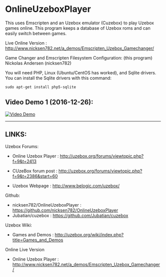 # OnlineUzeboxPlayer #
This uses Emscripten and an Uzebox emulator (Cuzebox) to play Uzebox games online. This program keeps a database of Uzebox roms and can easily switch between games.

Live Online Version  : http://www.nicksen782.net/a_demos/Emscripten_Uzebox_Gamechanger/

Game Changer and Emscripten Filesystem Configuration: (this program)
 Nickolas Andersen (nicksen782)
 
You will need PHP, Linux (Ubuntu/CentOS has worked), and Sqlite drivers. You can install the Sqlite drivers with this command:

`sudo apt-get install php5-sqlite`

## Video Demo 1 (2016-12-26): ##
[![Video Demo](http://img.youtube.com/vi/IaaIbDH8QZY/0.jpg)](http://www.youtube.com/watch?v=IaaIbDH8QZY)

---
## LINKS: ##

Uzebox Forums:
  * Online Uzebox Player  : http://uzebox.org/forums/viewtopic.php?f=9&t=2413  
  * CUzeBox forum post    : http://uzebox.org/forums/viewtopic.php?f=9&t=2386&start=60

* Uzebox Webpage         : http://www.belogic.com/uzebox/

Github: 
  * nicksen782/OnlineUzeboxPlayer   : https://github.com/nicksen782/OnlineUzeboxPlayer
  * Jubatian/cuzebox                : https://github.com/Jubatian/cuzebox

Uzebox Wiki:
  * Games and Demos       :  http://uzebox.org/wiki/index.php?title=Games_and_Demos 

Online Live Version
  * Online Uzebox Player  : http://www.nicksen782.net/a_demos/Emscripten_Uzebox_Gamechanger/

